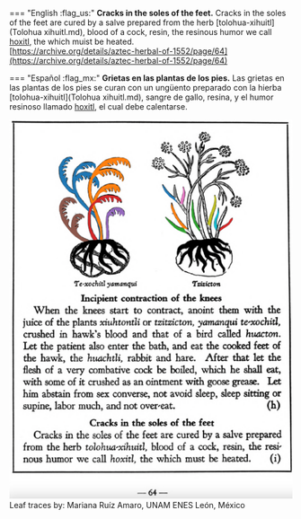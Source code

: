 
=== "English :flag_us:"
    **Cracks in the soles of the feet.** Cracks in the soles of the feet are cured by a salve prepared from the herb [tolohua-xihuitl](Tolohua xihuitl.md), blood of a cock, resin, the resinous humor we call [hoxitl](hoxitl.md), the which muist be heated.  
    [https://archive.org/details/aztec-herbal-of-1552/page/64](https://archive.org/details/aztec-herbal-of-1552/page/64)  


=== "Español :flag_mx:"
    **Grietas en las plantas de los pies.** Las grietas en las plantas de los pies se curan con un ungüento preparado con la hierba [tolohua-xihuitl](Tolohua xihuitl.md), sangre de gallo, resina, y el humor resinoso llamado [hoxitl](hoxitl.md), el cual debe calentarse.  


![M_p064.png](assets/M_p064.png)  
Leaf traces by: Mariana Ruíz Amaro, UNAM ENES León, México  